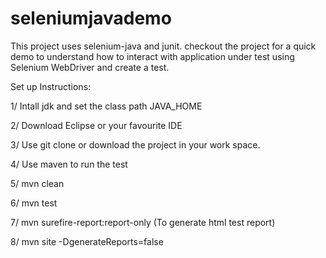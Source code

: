 # seleniumjavademo

This project uses selenium-java and junit. checkout the project for a quick demo 
to understand how to interact with application under test using Selenium WebDriver
and create a test.

Set up Instructions:

1/ Intall jdk and set the class path JAVA_HOME

2/ Download Eclipse or your favourite IDE 

3/ Use git clone or download the project in your work space.

4/ Use maven to run the test

5/ mvn clean

6/ mvn test

7/ mvn surefire-report:report-only (To generate html test report)

8/ mvn site -DgenerateReports=false
